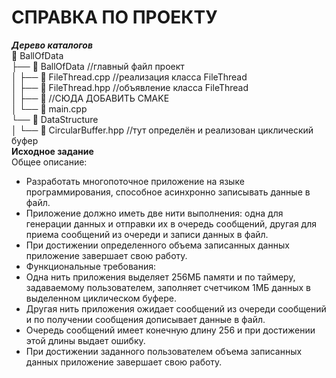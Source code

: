 # СПРАВКА ПО ПРОЕКТУ    
***Дерево каталогов***    
📁 BallOfData  
├── 📁 BallOfData  //главный файл проект  
│   ├── 📄 FileThread.cpp //реализация класса FileThread      
│   ├── 📄 FileThread.hpp //объявление класса FileThread  
│   ├── 📄 //СЮДА ДОБАВИТЬ CMAKE      
│   └── 📄 main.cpp    
└──  📁 DataStructure      
│       └── 📄 CircularBuffer.hpp //тут определён и реализован циклический буфер   
**Исходное задание**    
Общее описание:
 - Разработать многопоточное приложение на языке программирования, способное асинхронно записывать данные в файл.  
 - Приложение должно иметь две нити выполнения: одна для генерации данных и отправки их в очередь сообщений, другая для приема сообщений из очереди и записи данных в файл.  
 - При достижении определенного объема записанных данных приложение завершает свою работу.  
 - Функциональные требования:  
 - Одна нить приложения выделяет 256МБ памяти и по таймеру, задаваемому пользователем, заполняет счетчиком 1МБ данных в выделенном циклическом буфере.  
 - Другая нить приложения ожидает сообщений из очереди сообщений и по получении сообщения дописывает данные в файл.  
 - Очередь сообщений имеет конечную длину 256 и при достижении этой длины выдает ошибку.  
 - При достижении заданного пользователем объема записанных данных приложение завершает свою работу.
